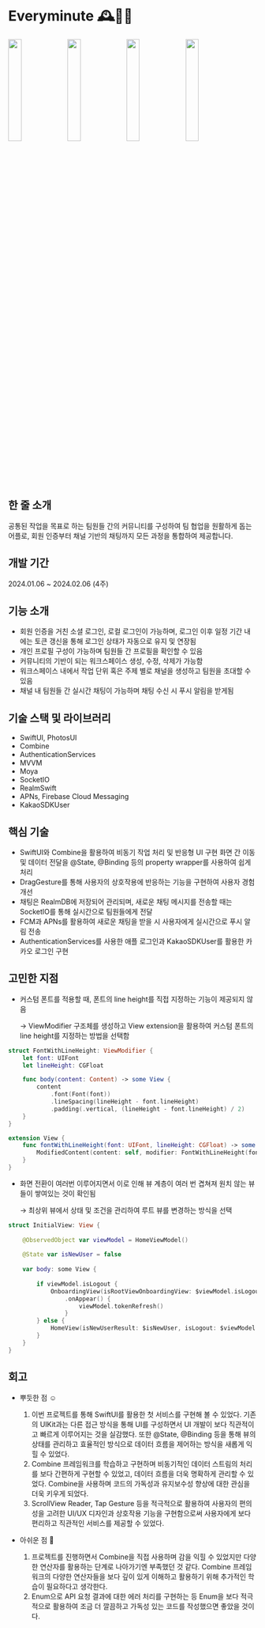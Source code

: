 # Everyminute 🕰️👨‍💻
<img src = "https://github.com/yeonupark/ShoppingProject/assets/130972950/a6f1aec5-9393-48ad-aa5e-93feaa704565" width="23%" height="23%">
<img src = "https://github.com/yeonupark/ShoppingProject/assets/130972950/96726cf2-e806-4d5d-9dd2-9e20f2a9acc6" width="23%" height="23%">
<img src = "https://github.com/yeonupark/ShoppingProject/assets/130972950/0f608100-d886-4632-af52-084461b815a6" width="23%" height="23%">
<img src = "https://github.com/yeonupark/ShoppingProject/assets/130972950/ed388979-ac5f-4e11-94d6-1c984b63397e" width="23%" height="23%">


## 한 줄 소개
공통된 작업을 목표로 하는 팀원들 간의 커뮤니티를 구성하여 팀 협업을 원활하게 돕는 어플로, 회원 인증부터 채널 기반의 채팅까지 모든 과정을 통합하여 제공합니다.

## 개발 기간
2024.01.06 ~ 2024.02.06 (4주)

## 기능 소개
- 회원 인증을 거친 소셜 로그인, 로컬 로그인이 가능하며, 로그인 이후 일정 기간 내에는 토큰 갱신을 통해 로그인 상태가 자동으로 유지 및 연장됨
- 개인 프로필 구성이 가능하며 팀원들 간 프로필을 확인할 수 있음
- 커뮤니티의 기반이 되는 워크스페이스 생성, 수정, 삭제가 가능함
- 워크스페이스 내에서 작업 단위 혹은 주제 별로 채널을 생성하고 팀원을 초대할 수 있음
- 채널 내 팀원들 간 실시간 채팅이 가능하며 채팅 수신 시 푸시 알림을 받게됨

## 기술 스택 및 라이브러리
- SwiftUI, PhotosUI
- Combine
- AuthenticationServices
- MVVM
- Moya
- SocketIO
- RealmSwift
- APNs, Firebase Cloud Messaging
- KakaoSDKUser

## 핵심 기술
- SwiftUI와 Combine을 활용하여 비동기 작업 처리 및 반응형 UI 구현
  화면 간 이동 및 데이터 전달을 @State, @Binding 등의 property wrapper를 사용하여 쉽게 처리
- DragGesture를 통해 사용자의 상호작용에 반응하는 기능을 구현하여 사용자 경험 개선
- 채팅은 RealmDB에 저장되어 관리되며, 새로운 채팅 메시지를 전송할 때는 SocketIO를 통해 실시간으로 팀원들에게 전달
- FCM과 APNs를 활용하여 새로운 채팅을 받을 시 사용자에게 실시간으로 푸시 알림 전송
- AuthenticationServices를 사용한 애플 로그인과 KakaoSDKUser를 활용한 카카오 로그인 구현

## 고민한 지점
- 커스텀 폰트를 적용할 때, 폰트의 line height를 직접 지정하는 기능이 제공되지 않음

  &rarr; ViewModifier 구조체를 생성하고 View extension을 활용하여 커스텀 폰트의 line height를 지정하는 방법을 선택함

```swift
struct FontWithLineHeight: ViewModifier {
    let font: UIFont
    let lineHeight: CGFloat

    func body(content: Content) -> some View {
        content
            .font(Font(font))
            .lineSpacing(lineHeight - font.lineHeight)
            .padding(.vertical, (lineHeight - font.lineHeight) / 2)
    }
}

extension View {
    func fontWithLineHeight(font: UIFont, lineHeight: CGFloat) -> some View {
        ModifiedContent(content: self, modifier: FontWithLineHeight(font: font, lineHeight: lineHeight))
    }
}
```
  
- 화면 전환이 여러번 이루어지면서 이로 인해 뷰 계층이 여러 번 겹쳐져 원치 않는 뷰들이 쌓여있는 것이 확인됨

  &rarr; 최상위 뷰에서 상태 및 조건을 관리하여 루트 뷰를 변경하는 방식을 선택

```swift
struct InitialView: View {
    
    @ObservedObject var viewModel = HomeViewModel()
    
    @State var isNewUser = false
    
    var body: some View {
        
        if viewModel.isLogout {
            OnboardingView(isRootViewOnboardingView: $viewModel.isLogout, isNewUser: $isNewUser)
                .onAppear() {
                    viewModel.tokenRefresh()
                }
        } else {
            HomeView(isNewUserResult: $isNewUser, isLogout: $viewModel.isLogout)
        }
    }
}
```

## 회고
- 뿌듯한 점 ☺️
  1. 이번 프로젝트를 통해 SwiftUI를 활용한 첫 서비스를 구현해 볼 수 있었다. 기존의 UIKit과는 다른 접근 방식을 통해 UI를 구성하면서 UI 개발이 보다 직관적이고 빠르게 이루어지는 것을 실감했다. 또한 @State, @Binding 등을 통해 뷰의 상태를 관리하고 효율적인 방식으로 데이터 흐름을 제어하는 방식을 새롭게 익힐 수 있었다.
  2. Combine 프레임워크를 학습하고 구현하며 비동기적인 데이터 스트림의 처리를 보다 간편하게 구현할 수 있었고, 데이터 흐름을 더욱 명확하게 관리할 수 있었다. Combine을 사용하며 코드의 가독성과 유지보수성 향상에 대한 관심을 더욱 키우게 되었다.
  3. ScrollView Reader, Tap Gesture 등을 적극적으로 활용하여 사용자의 편의성을 고려한 UI/UX 디자인과 상호작용 기능을 구현함으로써 사용자에게 보다 편리하고 직관적인 서비스를 제공할 수 있었다.

- 아쉬운 점 🥲
  1. 프로젝트를 진행하면서 Combine을 직접 사용하며 감을 익힐 수 있었지만 다양한 연산자를 활용하는 단계로 나아가기엔 부족했던 것 같다. Combine 프레임워크의 다양한 연산자들을 보다 깊이 있게 이해하고 활용하기 위해 추가적인 학습이 필요하다고 생각한다.
  2. Enum으로 API 요청 결과에 대한 에러 처리를 구현하는 등 Enum을 보다 적극적으로 활용하여 조금 더 깔끔하고 가독성 있는 코드를 작성했으면 좋았을 것이다. 
